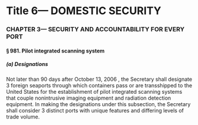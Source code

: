 
# Title 6— DOMESTIC SECURITY
### CHAPTER 3— SECURITY AND ACCOUNTABILITY FOR EVERY PORT
#### § 981. Pilot integrated scanning system
##### (a) Designations

Not later than 90 days after October 13, 2006 , the Secretary shall designate 3 foreign seaports through which containers pass or are transshipped to the United States for the establishment of pilot integrated scanning systems that couple nonintrusive imaging equipment and radiation detection equipment. In making the designations under this subsection, the Secretary shall consider 3 distinct ports with unique features and differing levels of trade volume.

